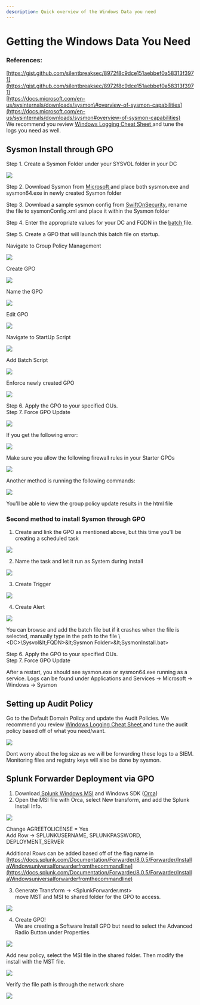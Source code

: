 ```yaml
---
description: Quick overview of the Windows Data you need
---
```


# Getting the Windows Data You Need

### References:

[https://gist.github.com/silentbreaksec/8972f8c9dce151aebbef0a58313f3971](https://gist.github.com/silentbreaksec/8972f8c9dce151aebbef0a58313f3971)  
[https://docs.microsoft.com/en-us/sysinternals/downloads/sysmon\#overview-of-sysmon-capabilities](https://docs.microsoft.com/en-us/sysinternals/downloads/sysmon#overview-of-sysmon-capabilities)  
We recommend you review [Windows Logging Cheat Sheet ](https://static1.squarespace.com/static/552092d5e4b0661088167e5c/t/5c586681f4e1fced3ce1308b/1549297281905/Windows+Logging+Cheat+Sheet_ver_Feb_2019.pdf)and tune the logs you need as well.

## Sysmon Install through GPO

Step 1. Create a Sysmon Folder under your SYSVOL folder in your DC

![](../.gitbook/assets/image%20%28145%29.png)

Step 2. Download Sysmon from [Microsoft ](https://docs.microsoft.com/en-us/sysinternals/downloads/sysmon#overview-of-sysmon-capabilities)and place both sysmon.exe and sysmon64.exe in newly created Sysmon folder

Step 3. Download a sample sysmon config from [SwiftOnSecurity](https://github.com/SwiftOnSecurity/sysmon-config), rename the file to sysmonConfig.xml and place it within the Sysmon folder

Step 4. Enter the appropriate values for your DC and FQDN in the [batch ](https://gist.github.com/silentbreaksec/8972f8c9dce151aebbef0a58313f3971)file.

Step 5. Create a GPO that will launch this batch file on startup.  
  
Navigate to Group Policy Management

![](../.gitbook/assets/image%20%28134%29.png)

Create GPO

![](../.gitbook/assets/image%20%28154%29.png)

Name the GPO 

![](../.gitbook/assets/image%20%28149%29.png)

Edit GPO

![](../.gitbook/assets/image%20%28157%29.png)

Navigate to StartUp Script

![](../.gitbook/assets/image%20%28142%29.png)

Add Batch Script 

![](../.gitbook/assets/image%20%28141%29.png)

Enforce newly created GPO

![](../.gitbook/assets/image%20%28148%29.png)

Step 6. Apply the GPO to your specified OUs.   
Step 7. Force GPO Update

![](../.gitbook/assets/image%20%28135%29.png)

If you get the following error:

![](../.gitbook/assets/image%20%28143%29.png)

Make sure you allow the following firewall rules in your Starter GPOs  


![](../.gitbook/assets/image%20%28146%29.png)

Another method is running the following commands:

![](../.gitbook/assets/image%20%28153%29.png)

You'll be able to view the group policy update results in the html file  


### Second method to install Sysmon through GPO

1. Create and link the GPO as mentioned above, but this time you'll be creating a scheduled task

![](../.gitbook/assets/image%20%28147%29.png)

2. Name the task and let it run as System during install 

![](../.gitbook/assets/image%20%28140%29.png)

3. Create Trigger

![](../.gitbook/assets/image%20%28156%29.png)

4. Create Alert

![](../.gitbook/assets/image%20%28138%29.png)

You can browse and add the batch file but if it crashes when the file is selected, manually type in the path to the file \\&lt;DC&gt;\Sysvol\&lt;FQDN&gt;\&lt;Sysmon Folder&gt;\&lt;SysmonInstall.bat&gt;  
  
Step 6. Apply the GPO to your specified OUs.   
Step 7. Force GPO Update

After a restart, you should see sysmon.exe or sysmon64.exe running as a service. Logs can be found under Applications and Services -&gt; Microsoft -&gt; Windows -&gt; Sysmon

## Setting up Audit Policy

Go to the Default Domain Policy and update the Audit Policies. We recommend you review [Windows Logging Cheat Sheet ](https://static1.squarespace.com/static/552092d5e4b0661088167e5c/t/5c586681f4e1fced3ce1308b/1549297281905/Windows+Logging+Cheat+Sheet_ver_Feb_2019.pdf)and tune the audit policy based off of what you need/want.

![](../.gitbook/assets/image%20%28137%29.png)

Dont worry about the log size as we will be forwarding these logs to a SIEM. Monitoring files and registry keys will also be done by sysmon. 

## Splunk Forwarder Deployment via GPO

1. Download[ Splunk Windows MSI](https://www.splunk.com/en_us/download/splunk-enterprise.html) and Windows SDK \([Orca](https://docs.microsoft.com/en-us/windows/win32/msi/orca-exe)\)
2. Open the MSI file with Orca, select New transform, and add the Splunk Install Info. 

![](../.gitbook/assets/image%20%28133%29.png)

Change AGREETOLICENSE = Yes  
Add Row -&gt; SPLUNKUSERNAME, SPLUNKPASSWORD, DEPLOYMENT\_SERVER  
  
Additional Rows can be added based off of the flag name in [https://docs.splunk.com/Documentation/Forwarder/8.0.5/Forwarder/InstallaWindowsuniversalforwarderfromthecommandline](https://docs.splunk.com/Documentation/Forwarder/8.0.5/Forwarder/InstallaWindowsuniversalforwarderfromthecommandline)

3. Generate Transform -&gt; &lt;SplunkForwarder.mst&gt;   
move MST and MSI to shared folder for the GPO to access. 

![](../.gitbook/assets/image%20%28144%29.png)

4. Create GPO!  
We are creating a Software Install GPO but need to select the Advanced Radio Button under Properties

![](../.gitbook/assets/image%20%28152%29.png)

Add new policy, select the MSI file in the shared folder. Then modify the install with the MST file. 

![](../.gitbook/assets/image%20%28150%29.png)

  
Verify the file path is through the network share 

![](../.gitbook/assets/image%20%28151%29.png)



